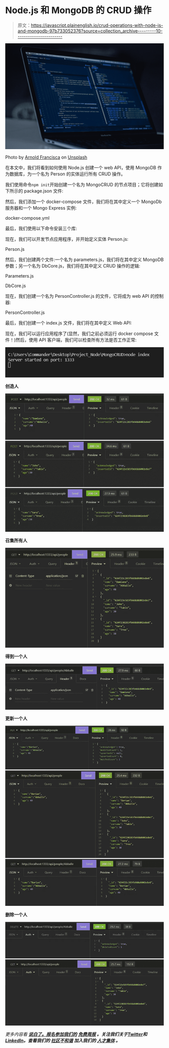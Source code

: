 # Node.js 和 MongoDB 的 CRUD 操作

> 原文：<https://javascript.plainenglish.io/crud-operations-with-node-js-and-mongodb-97b733052376?source=collection_archive---------10----------------------->

![](img/37559e261032082e877ff1c4d18a8804.png)

Photo by [Arnold Francisca](https://unsplash.com/@clark_fransa?utm_source=medium&utm_medium=referral) on [Unsplash](https://unsplash.com?utm_source=medium&utm_medium=referral)

在本文中，我们将看到如何使用 Node.js 创建一个 web API，使用 MongoDB 作为数据库，为一个名为 Person 的实体运行所有 CRUD 操作。

我们使用命令`npm init`开始创建一个名为 MongoCRUD 的节点项目；它将创建如下所示的 package.json 文件:

然后，我们添加一个 docker-compose 文件，我们将在其中定义一个 MongoDb 服务器和一个 Mongo Express 实例:

docker-compose.yml

最后，我们使用以下命令安装三个库:

现在，我们可以开发节点应用程序，并开始定义实体 Person.js:

Person.js

然后，我们创建两个文件:一个名为 parameters.js，我们将在其中定义 MongoDB 参数；另一个名为 DbCore.js，我们将在其中定义 CRUD 操作的逻辑:

Parameters.js

DbCore.js

现在，我们创建一个名为 PersonController.js 的文件，它将成为 web API 的控制器:

PersonController.js

最后，我们创建一个 index.js 文件，我们将在其中定义 Web API:

现在，我们可以运行应用程序了(显然，我们之前必须运行 docker compose 文件！)然后，使用 API 客户端，我们可以检查所有方法是否工作正常:

![](img/60ef97a3f188cb66c16402baf4e4cdbb.png)

**创造人**

![](img/f82694c622600409299f94f2783ed045.png)![](img/e554d503a0196b428b14934365fe10ec.png)![](img/7a1029b9fa4baf31789b7dc2062f2f29.png)

**召集所有人**

![](img/67ccdeb0f2f5833938c2a9f51c89444a.png)

**得到一个人**

![](img/9de0ecfd260f42944c90fcbad0d206c3.png)

**更新一个人**

![](img/e7133de0a82134fe122d10b9c3c78da2.png)![](img/72bd8ebeb9568ed1b9a4ff628c2d17be.png)![](img/a7fdb56c3ad7b1b9c78bc45c545dcd07.png)

**删除一个人**

![](img/eec76769572c1d296feb029feb6436d0.png)![](img/42723e5fbd393b0caab3f19e7c176750.png)

*更多内容看* [***说白了。报名参加我们的***](https://plainenglish.io/) **[***免费周报***](http://newsletter.plainenglish.io/) *。关注我们关于*[***Twitter***](https://twitter.com/inPlainEngHQ)*和*[***LinkedIn***](https://www.linkedin.com/company/inplainenglish/)*。查看我们的* [***社区不和谐***](https://discord.gg/GtDtUAvyhW) *加入我们的* [***人才集体***](https://inplainenglish.pallet.com/talent/welcome) *。***